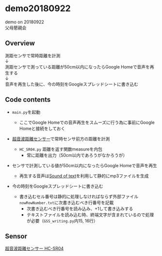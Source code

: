 # demo20180922  
demo on 20180922  
父母懇親会  
  
## Overview  
測距センサで常時距離を計測  
↓  
測距センサで測っている距離が50cm以内になったらGoogle Homeで音声を再生する  
↓  
音声を再生した後に、今の時刻をGoogleスプレッドシートに書き込む  
  
  
## Code contents  
  
- `main.py`を起動  
    - ここでGoogle Homeでの音声再生をスムーズに行う為に事前にGoogle Homeと接続をしておく  
  
- [超音波距離センサー](http://akizukidenshi.com/catalog/g/gM-11009/)で常時センサ前方の距離を計測  
    - `HC_SR04.py` 距離を返す関数measureを内包  
        - 常に距離を出力（50cm以内であろうがなかろうが）  
  
- センサで計測している値が50cm以内になったらGoogle Homeで音声を再生  
    - 再生する音声は[Sound of text](https://soundoftext.com/)を利用して静的にmp3ファイルを生成  
  
- 今の時刻をGoogleスプレッドシートに書き込む  
    - 書き込むセル番号は静的に処理しなければならず外部ファイル`nowRowNumber.txt`に次書き込むべき行番号を記載  
        - 次書き込むべき行番号を読み込み、+1して書き込みする  
        - テキストファイルを読み込む時、終端文字が含まれているので処理が必要（`GSS_writing.py`内15, 16行）  
  
## Sensor  
[超音波距離センサー HC-SR04](http://akizukidenshi.com/catalog/g/gM-11009/)  
